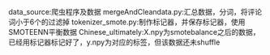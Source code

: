 data_source:爬虫程序及数据
mergeAndCleandata.py:汇总数据，分词，将评论词小于6个的过滤掉
tokenizer_smote.py:制作标记器，并保存标记器，使用SMOTEENN平衡数据
Chinese_ultimately:X.npy为smotebalance之后的数据，已经用标记器标记好了，y.npy为对应的标签，但该数据还未shuffle
